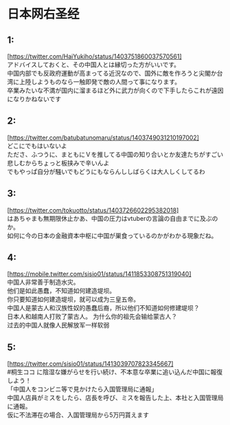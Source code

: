 # 日本网右圣经

## 1:
[https://twitter.com/HaiYukiho/status/1403751860037570561]  
アドバイスしておくと、その中国人とは縁切った方がいいです。  
中国内部でも反政府運動が高まってる近況なので、国外に敵を作ろうと尖閣か台湾に上陸しようものなら一触即発で敵の人間って事になります。  
卒業みたいな不満が国内に溜まるほど外に武力が向くので下手したらこれが遠因になりかねないです  

## 2:
[https://twitter.com/batubatunomaru/status/1403749031210197002]  
どこにでもはいないよ  
たださ、ふつうに、まともにＶを推してる中国の知り合いとか友達たちがすごい悲しむからちょっと板挟みで辛いんよ  
でもやっぱ自分が騒いでもどうにもならんししばらくは大人しくしてるわ  

## 3:
[https://twitter.com/tokuotto/status/1403726602295382018]  
はあちゃまも無期限休止かあ、中国の圧力はvtuberの言論の自由までに及ぶのか。  
如何に今の日本の金融資本中枢に中国が巣食っているのかがわかる現象だね。  

## 4:
[https://mobile.twitter.com/sisio01/status/1411853308751319040]  
中国人非常善于制造水灾。  
他们是如此愚蠢，不知道如何建造堤坝。  
你只要知道如何建造堤坝，就可以成为三皇五帝。  
中国人是蒙古人和汉族性奴的愚蠢后裔，所以他们不知道如何修建堤坝？  
日本人和越南人打败了蒙古人。 为什么你的祖先会输给蒙古人？  
过去的中国人就像人民解放军一样软弱  

## 5:
[https://twitter.com/sisio01/status/1413039707823345667]  
#桐生ココ に陰湿な嫌がらせを行い続け、不本意な卒業に追い込んだ中国に報復しよう！  
「中国人をコンビニ等で見かけたら入国管理局に通報」  
中国人店員がミスをしたら、店長を呼び、ミスを報告した上、本社と入国管理局に通報。  
仮に不法滞在の場合、入国管理局から5万円貰えます  
